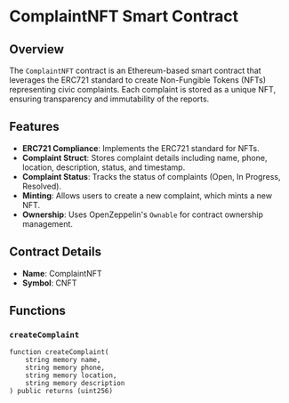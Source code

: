 # ComplaintNFT Smart Contract

## Overview

The `ComplaintNFT` contract is an Ethereum-based smart contract that leverages the ERC721 standard to create Non-Fungible Tokens (NFTs) representing civic complaints. Each complaint is stored as a unique NFT, ensuring transparency and immutability of the reports.

## Features

- **ERC721 Compliance**: Implements the ERC721 standard for NFTs.
- **Complaint Struct**: Stores complaint details including name, phone, location, description, status, and timestamp.
- **Complaint Status**: Tracks the status of complaints (Open, In Progress, Resolved).
- **Minting**: Allows users to create a new complaint, which mints a new NFT.
- **Ownership**: Uses OpenZeppelin's `Ownable` for contract ownership management.

## Contract Details

- **Name**: ComplaintNFT
- **Symbol**: CNFT

## Functions

### `createComplaint`

```solidity
function createComplaint(
    string memory name,
    string memory phone,
    string memory location,
    string memory description
) public returns (uint256)
